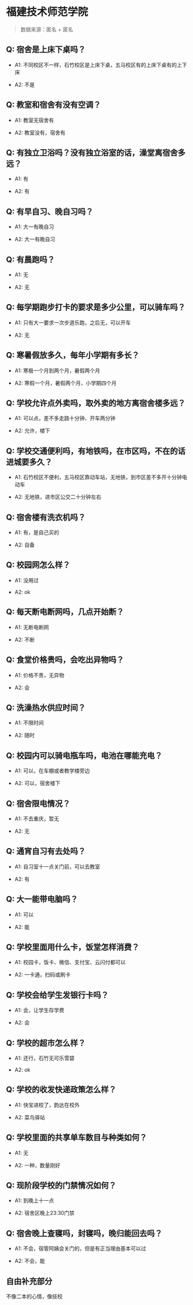 # 福建技术师范学院

> 数据来源：匿名 + 匿名

## Q: 宿舍是上床下桌吗？

- A1: 不同校区不一样，石竹校区是上床下桌，五马校区有的上床下桌有的上下床

- A2: 不是

## Q: 教室和宿舍有没有空调？

- A1: 教室无宿舍有

- A2: 教室没有，宿舍有

## Q: 有独立卫浴吗？没有独立浴室的话，澡堂离宿舍多远？

- A1: 有

- A2: 有

## Q: 有早自习、晚自习吗？

- A1: 大一有晚自习

- A2: 大一有晚自习

## Q: 有晨跑吗？

- A1: 无

- A2: 无

## Q: 每学期跑步打卡的要求是多少公里，可以骑车吗？

- A1: 只有大一要求一次步道乐跑，之后无，可以开车

- A2: 无

## Q: 寒暑假放多久，每年小学期有多长？

- A1: 寒极一个月到两个月，暑假两个月

- A2: 寒假一个月，暑假两个月，小学期四个月

## Q: 学校允许点外卖吗，取外卖的地方离宿舍楼多远？

- A1: 可以点，差不多走路十分钟、开车两分钟

- A2: 允许，楼下

## Q: 学校交通便利吗，有地铁吗，在市区吗，不在的话进城要多久？

- A1: 石竹校区不便利，五马校区靠动车站，无地铁，到市区差不多开十分钟电动车

- A2: 无地铁，进市区公交二十分钟左右

## Q: 宿舍楼有洗衣机吗？

- A1: 有，是自己买的

- A2: 自备

## Q: 校园网怎么样？

- A1: 没用过

- A2: ok

## Q: 每天断电断网吗，几点开始断？

- A1: 无断电断网

- A2: 不断

## Q: 食堂价格贵吗，会吃出异物吗？

- A1: 价格不贵，无异物

- A2: 会

## Q: 洗澡热水供应时间？

- A1: 不限时间

- A2: 随时

## Q: 校园内可以骑电瓶车吗，电池在哪能充电？

- A1: 可以，在车棚或者教学楼旁边

- A2: 可以，宿舍楼下

## Q: 宿舍限电情况？

- A1: 不去重庆，暂无

- A2: 无

## Q: 通宵自习有去处吗？

- A1: 自习室十一点关门前，可以去教室

- A2: 有

## Q: 大一能带电脑吗？

- A1: 可以

- A2: 能

## Q: 学校里面用什么卡，饭堂怎样消费？

- A1: 校园卡，饭卡、微信、支付宝、云闪付都可以

- A2: 一卡通，扫码或刷卡

## Q: 学校会给学生发银行卡吗？

- A1: 会，让学生存学费

- A2: 会

## Q: 学校的超市怎么样？

- A1: 还行，石竹无可乐雪碧

- A2: ok

## Q: 学校的收发快递政策怎么样？

- A1: 快宝进校了，韵达在校外

- A2: 菜鸟驿站

## Q: 学校里面的共享单车数目与种类如何？

- A1: 无

- A2: 一种，数量刚好

## Q: 现阶段学校的门禁情况如何？

- A1: 到晚上十一点

- A2: 宿舍区晚上23:30门禁

## Q: 宿舍晚上查寝吗，封寝吗，晚归能回去吗？

- A1: 不会，宿管阿姨会关门的，但是有正当理由基本可以过

- A2: 不会，能

## 自由补充部分

不像二本的心情，像技校